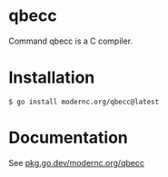 # qbecc

Command qbecc is a C compiler.

# Installation

    $ go install modernc.org/qbecc@latest

# Documentation

See [pkg.go.dev/modernc.org/qbecc](https://pkg.go.dev/modernc.org/qbecc)
